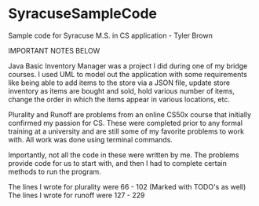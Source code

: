# SyracuseSampleCode
Sample code for Syracuse M.S. in CS application - Tyler Brown

IMPORTANT NOTES BELOW

Java Basic Inventory Manager was a project I did during one of my bridge courses. I used UML to model out the application with some requirements like being able to add items to the store via a JSON file, update store inventory as items are bought and sold, hold various number of items, change the order in which the items appear in various locations, etc. 

Plurality and Runoff are problems from an online CS50x course that initially confirmed my passion for CS. These were completed prior to any formal training at a university and are still some of my favorite problems to work with. All work was done using terminal commands. 

Importantly, not all the code in these were written by me. The problems provide code for us to start with, and then I had to complete certain methods to run the program. 

The lines I wrote for plurality were 66 - 102 (Marked with TODO's as well) 
The lines I wrote for runoff were 127 - 229
